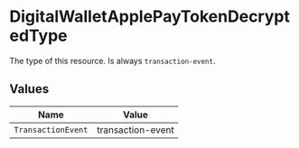 # DigitalWalletApplePayTokenDecryptedType

The type of this resource. Is always `transaction-event`.


## Values

| Name               | Value              |
| ------------------ | ------------------ |
| `TransactionEvent` | transaction-event  |